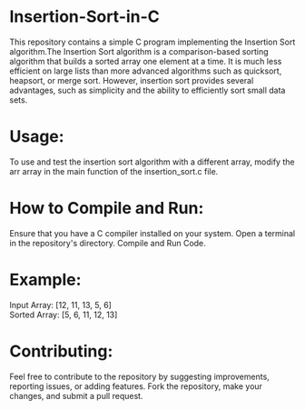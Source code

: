 # Insertion-Sort-in-C
This repository contains a simple C program implementing the Insertion Sort algorithm.The Insertion Sort algorithm is a comparison-based sorting algorithm that builds a sorted array one element at a time. It is much less efficient on large lists than more advanced algorithms such as quicksort, heapsort, or merge sort. However, insertion sort provides several advantages, such as simplicity and the ability to efficiently sort small data sets.

# Usage:
To use and test the insertion sort algorithm with a different array, modify the arr array in the main function of the insertion_sort.c file.

# How to Compile and Run:
Ensure that you have a C compiler installed on your system.
Open a terminal in the repository's directory.
Compile and Run Code.

# Example:
Input Array: [12, 11, 13, 5, 6]
<br>
Sorted Array: [5, 6, 11, 12, 13]

# Contributing:
Feel free to contribute to the repository by suggesting improvements, reporting issues, or adding features. Fork the repository, make your changes, and submit a pull request.
